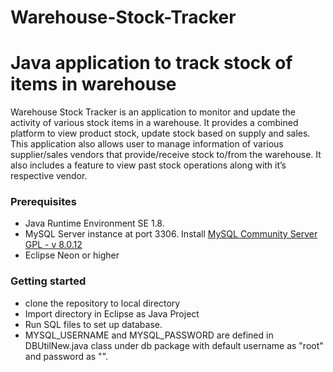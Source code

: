 # Warehouse-Stock-Tracker

Java application to track stock of items in warehouse
=======
Warehouse Stock Tracker is an application to monitor and update the activity of various stock items in a warehouse. 
It provides a combined platform to view product stock, update stock based on supply and sales. 
This application also allows user to manage information of various supplier/sales vendors that provide/receive stock to/from the warehouse.
It also includes a feature to view past stock operations along with it’s respective vendor.

### Prerequisites

-	Java Runtime Environment SE 1.8.
-	MySQL Server instance at port 3306. Install  [MySQL Community Server GPL - v 8.0.12](https://dev.mysql.com/downloads/installer/)
- Eclipse Neon or higher

### Getting started

- clone the repository to local directory
- Import directory in Eclipse as Java Project
- Run SQL files to set up database.
- MYSQL_USERNAME and MYSQL_PASSWORD are defined in DBUtilNew.java class under db package with default username as "root" and password as "".


